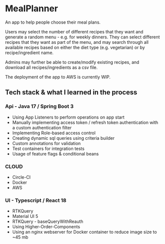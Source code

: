 # MealPlanner

An app to help people choose their meal plans.

Users may select the number of different recipes that they want and generate a random menu - e.g. for weekly dinners. They can select different recipes that they want as part of the menu, and may search through all available recipes based on either the diet type (e.g. vegetarian) or by recipe/ingredient name.

Admins may further be able to create/modify existing recipes, and download all recipes/ingredients as a csv file.

The deployment of the app to AWS is currently WIP.

## Tech stack & what I learned in the process

### Api - Java 17 / Spring Boot 3

- Using App Listeners to perform operations on app start
- Manually implementing access token / refresh token authentication with a custom authentication filter
- Implementing Role-based access control
- Creating dynamic sql queries using criteria builder
- Custom annotations for validation
- Test containers for integration tests
- Usage of feature flags & conditional beans

### CLOUD

- Circle-CI
- Docker
- AWS

### UI - Typescript / React 18

- RTKQuery
- Material UI 5
- RTKQuery - baseQueryWithReauth
- Using Higher-Order-Components
- Using an nginx webserver for Docker container to reduce image size to ~45 mb
